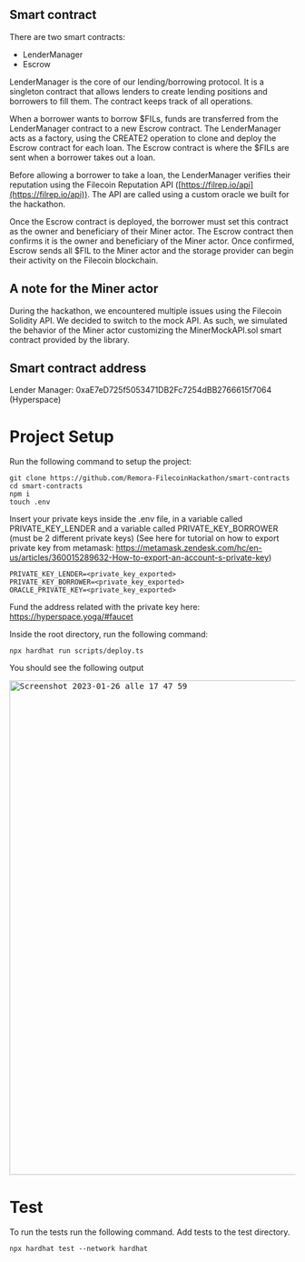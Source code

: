 ## Smart contract
There are two smart contracts:

- LenderManager
- Escrow

LenderManager is the core of our lending/borrowing protocol. It is a singleton contract that allows lenders to create lending positions and borrowers to fill them. The contract keeps track of all operations.

When a borrower wants to borrow $FILs, funds are transferred from the LenderManager contract to a new Escrow contract. The LenderManager acts as a factory, using the CREATE2 operation to clone and deploy the Escrow contract for each loan. The Escrow contract is where the $FILs are sent when a borrower takes out a loan.

Before allowing a borrower to take a loan, the LenderManager verifies their reputation using the Filecoin Reputation API ([https://filrep.io/api](https://filrep.io/api)). The API are called using a custom oracle we built for the hackathon.

Once the Escrow contract is deployed, the borrower must set this contract as the owner and beneficiary of their Miner actor. The Escrow contract then confirms it is the owner and beneficiary of the Miner actor. Once confirmed, Escrow sends all $FIL to the Miner actor and the storage provider can begin their activity on the Filecoin blockchain.

## A note for the Miner actor
During the hackathon, we encountered multiple issues using the Filecoin Solidity API. We decided to switch to the mock API. As such, we simulated the behavior of the Miner actor customizing the MinerMockAPI.sol smart contract provided by the library.

## Smart contract address
Lender Manager: 0xaE7eD725f5053471DB2Fc7254dBB2766615f7064 (Hyperspace)


# Project Setup

Run the following command to setup the project:

```shell
git clone https://github.com/Remora-FilecoinHackathon/smart-contracts
cd smart-contracts
npm i
touch .env
```

Insert your private keys inside the .env file, in a variable called PRIVATE_KEY_LENDER and a variable called PRIVATE_KEY_BORROWER (must be 2 different private keys)
(See here for tutorial on how to export private key from metamask: https://metamask.zendesk.com/hc/en-us/articles/360015289632-How-to-export-an-account-s-private-key)

```properties
PRIVATE_KEY_LENDER=<private_key_exported>
PRIVATE_KEY_BORROWER=<private_key_exported>
ORACLE_PRIVATE_KEY=<private_key_exported>
```

Fund the address related with the private key here: https://hyperspace.yoga/#faucet

Inside the root directory, run the following command:

```shell
npx hardhat run scripts/deploy.ts
```

You should see the following output

<kbd>
<img width="870" alt="Screenshot 2023-01-26 alle 17 47 59" src="https://user-images.githubusercontent.com/56132403/214896991-330bcf0b-1055-4b2a-8e60-e0e0d760527a.png">
</kbd>

# Test

To run the tests run the following command. Add tests to the test directory.

```shell
npx hardhat test --network hardhat
```
